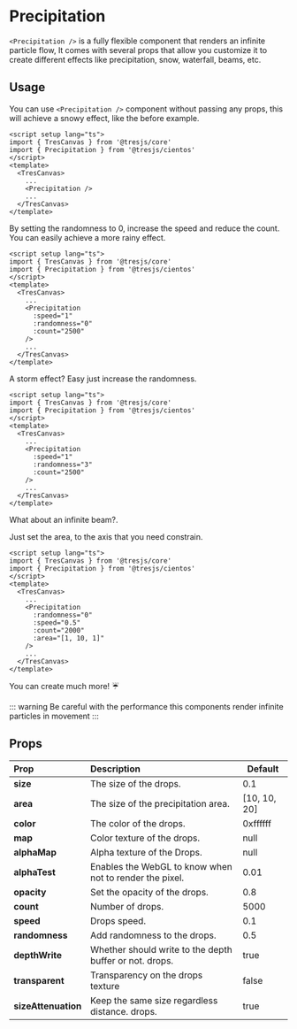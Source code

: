 # Precipitation

`<Precipitation />` is a fully flexible component that renders an infinite particle flow, It comes with several props that allow you customize it to create different effects like precipitation, snow, waterfall, beams, etc.

<DocsDemo>
  <PrecipitationDemo />
</DocsDemo>

## Usage

You can use `<Precipitation />` component without passing any props, this will achieve a snowy effect, like the before example.

```vue{8}
<script setup lang="ts">
import { TresCanvas } from '@tresjs/core'
import { Precipitation } from '@tresjs/cientos'
</script>
<template>
  <TresCanvas>
    ...
    <Precipitation />
    ...
  </TresCanvas>
</template>
```

By setting the randomness to 0, increase the speed  and reduce the count. You can easily achieve a more rainy effect.

<DocsDemo>
  <PrecipitationRainDemo />
</DocsDemo>


```vue{9,10,11}
<script setup lang="ts">
import { TresCanvas } from '@tresjs/core'
import { Precipitation } from '@tresjs/cientos'
</script>
<template>
  <TresCanvas>
    ...
    <Precipitation
      :speed="1"
      :randomness="0"
      :count="2500"
    />
    ...
  </TresCanvas>
</template>
```
A storm effect? Easy just increase the randomness.

<DocsDemo>
  <PrecipitationStormDemo />
</DocsDemo>

```vue{9,10,11}
<script setup lang="ts">
import { TresCanvas } from '@tresjs/core'
import { Precipitation } from '@tresjs/cientos'
</script>
<template>
  <TresCanvas>
    ...
    <Precipitation
      :speed="1"
      :randomness="3"
      :count="2500"
    />
    ...
  </TresCanvas>
</template>
```

What about an infinite beam?.

<DocsDemo>
  <PrecipitationBeamDemo />
</DocsDemo>

Just set the area, to the axis that you need constrain.

```vue{9,10,11,12}
<script setup lang="ts">
import { TresCanvas } from '@tresjs/core'
import { Precipitation } from '@tresjs/cientos'
</script>
<template>
  <TresCanvas>
    ...
    <Precipitation
      :randomness="0"
      :speed="0.5"
      :count="2000"
      :area="[1, 10, 1]"
    />
    ...
  </TresCanvas>
</template>
```
You can create much more! ☔

::: warning
Be careful with the performance this components render infinite particles in movement
:::

## Props

| Prop                | Description                                             | Default      |
| :------------------ | :------------------------------------------------------ | ------------ |
| **size**            | The size of the drops.                                  | 0.1          |
| **area**            | The size of the precipitation area.                              | [10, 10, 20] |
| **color**           | The color of the drops.                                  | 0xffffff     |
| **map**             | Color texture of the drops.                             | null         |
| **alphaMap**        | Alpha texture of the Drops.                             | null         |
| **alphaTest**       | Enables the WebGL to know when not to render the pixel. | 0.01         |
| **opacity**         | Set the opacity of the drops.                           | 0.8          |
| **count**           | Number of drops.                                        | 5000         |
| **speed**           | Drops speed.                                            | 0.1          |
| **randomness**      | Add randomness to the drops.                            | 0.5          |
| **depthWrite**      | Whether should write to the depth buffer or not. drops. | true         |
| **transparent**     | Transparency on the drops texture                       | false        |
| **sizeAttenuation** | Keep the same size regardless distance. drops.          | true         |
